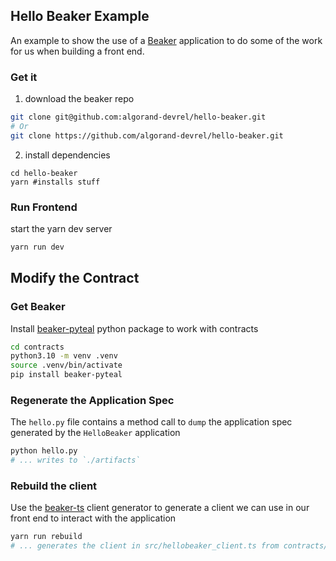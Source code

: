 Hello Beaker Example
--------------------

An example to show the use of a [Beaker](https://beaker.algo.xyz) application to do some of the work for us when building a front end.


### Get it

1) download the beaker repo

```sh
git clone git@github.com:algorand-devrel/hello-beaker.git
# Or 
git clone https://github.com/algorand-devrel/hello-beaker.git
```

2) install dependencies 

```
cd hello-beaker
yarn #installs stuff
```

### Run Frontend

start the yarn dev server

```sh
yarn run dev
```

## Modify the Contract

### Get Beaker

Install [beaker-pyteal](https://github.com/algorand-devrel/beaker) python package to work with contracts

```sh
cd contracts
python3.10 -m venv .venv
source .venv/bin/activate
pip install beaker-pyteal
```

### Regenerate the Application Spec

The `hello.py` file contains a method call to `dump` the application spec generated by the `HelloBeaker` application

```sh
python hello.py
# ... writes to `./artifacts`
```

### Rebuild the client

Use the [beaker-ts](https://github.com/algorand-devrel/beaker-ts) client generator to generate a client we can use in our front end to interact with the application

```sh
yarn run rebuild 
# ... generates the client in src/hellobeaker_client.ts from contracts/artifacts/HelloBeaker.json
```